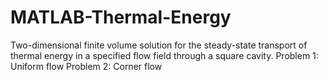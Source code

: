 # MATLAB-Thermal-Energy

Two-dimensional finite volume solution for the steady-state transport of thermal energy in a specified flow field through a square cavity.
Problem 1: Uniform flow
Problem 2: Corner flow
